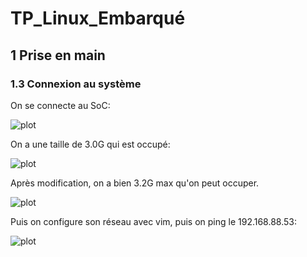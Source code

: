 # TP_Linux_Embarqué

## 1 Prise en main
### 1.3 Connexion au système

On se connecte au SoC:

![plot](./connection_soc.png)

On a une taille de 3.0G qui est occupé:

![plot](./3G.png)

Après modification, on a bien 3.2G max qu'on peut occuper.

![plot](./3.2G.png)

Puis on configure son réseau avec vim, puis on ping le 192.168.88.53:

![plot](./connection_soc.png)
